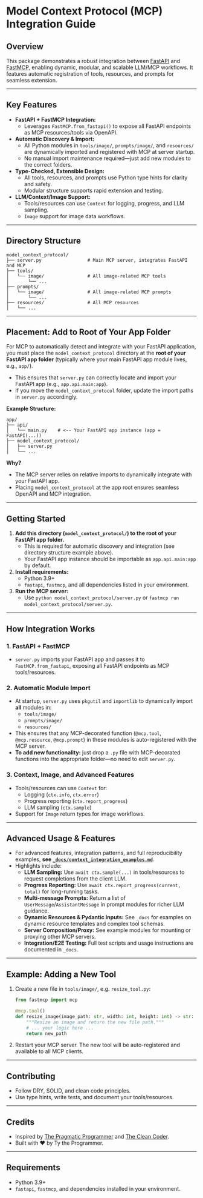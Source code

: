 # Model Context Protocol (MCP) Integration Guide

## Overview
This package demonstrates a robust integration between [FastAPI](https://fastapi.tiangolo.com/) and [FastMCP](https://github.com/typpo/fastmcp), enabling dynamic, modular, and scalable LLM/MCP workflows. It features automatic registration of tools, resources, and prompts for seamless extension.

---

## Key Features

- **FastAPI + FastMCP Integration:**
  - Leverages `FastMCP.from_fastapi()` to expose all FastAPI endpoints as MCP resources/tools via OpenAPI.
- **Automatic Discovery & Import:**
  - All Python modules in `tools/image/`, `prompts/image/`, and `resources/` are dynamically imported and registered with MCP at server startup.
  - No manual import maintenance required—just add new modules to the correct folders.
- **Type-Checked, Extensible Design:**
  - All tools, resources, and prompts use Python type hints for clarity and safety.
  - Modular structure supports rapid extension and testing.
- **LLM/Context/Image Support:**
  - Tools/resources can use `Context` for logging, progress, and LLM sampling.
  - `Image` support for image data workflows.

---

## Directory Structure

```
model_context_protocol/
├── server.py                 # Main MCP server, integrates FastAPI and MCP
├── tools/
│   └── image/                # All image-related MCP tools
│       └── ...
├── prompts/
│   └── image/                # All image-related MCP prompts
│       └── ...
├── resources/                # All MCP resources
│   └── ...
```

---

## Placement: Add to Root of Your App Folder

For MCP to automatically detect and integrate with your FastAPI application, you must place the `model_context_protocol` directory at the **root of your FastAPI app folder** (typically where your main FastAPI app module lives, e.g., `app/`).

- This ensures that `server.py` can correctly locate and import your FastAPI app (e.g., `app.api.main:app`).
- If you move the `model_context_protocol` folder, update the import paths in `server.py` accordingly.

**Example Structure:**

```
app/
├── api/
│   └── main.py    # <-- Your FastAPI app instance (app = FastAPI(...))
├── model_context_protocol/
│   ├── server.py
│   └── ...
```

**Why?**
- The MCP server relies on relative imports to dynamically integrate with your FastAPI app.
- Placing `model_context_protocol` at the app root ensures seamless OpenAPI and MCP integration.

---

## Getting Started

1. **Add this directory (`model_context_protocol/`) to the root of your FastAPI app folder.**
   - This is required for automatic discovery and integration (see directory structure example above).
   - Your FastAPI app instance should be importable as `app.api.main:app` by default.
2. **Install requirements:**
   - Python 3.9+
   - `fastapi`, `fastmcp`, and all dependencies listed in your environment.
3. **Run the MCP server:**
   - Use `python model_context_protocol/server.py` or `fastmcp run model_context_protocol/server.py`.

---

## How Integration Works

### 1. **FastAPI + FastMCP**
- `server.py` imports your FastAPI app and passes it to `FastMCP.from_fastapi`, exposing all FastAPI endpoints as MCP tools/resources.

### 2. **Automatic Module Import**
- At startup, `server.py` uses `pkgutil` and `importlib` to dynamically import **all** modules in:
  - `tools/image/`
  - `prompts/image/`
  - `resources/`
- This ensures that any MCP-decorated function (`@mcp.tool`, `@mcp.resource`, `@mcp.prompt`) in these modules is auto-registered with the MCP server.
- **To add new functionality:** just drop a `.py` file with MCP-decorated functions into the appropriate folder—no need to edit `server.py`.

### 3. **Context, Image, and Advanced Features**
- Tools/resources can use `Context` for:
  - Logging (`ctx.info`, `ctx.error`)
  - Progress reporting (`ctx.report_progress`)
  - LLM sampling (`ctx.sample`)
- Support for `Image` return types for image workflows.

---

## Advanced Usage & Features
- For advanced features, integration patterns, and full reproducibility examples, **see [`_docs/context_integration_examples.md`](./_docs/context_integration_examples.md)**.
- Highlights include:
  - **LLM Sampling:** Use `await ctx.sample(...)` in tools/resources to request completions from the client LLM.
  - **Progress Reporting:** Use `await ctx.report_progress(current, total)` for long-running tasks.
  - **Multi-message Prompts:** Return a list of `UserMessage`/`AssistantMessage` in prompt modules for richer LLM guidance.
  - **Dynamic Resources & Pydantic Inputs:** See `_docs` for examples on dynamic resource templates and complex tool schemas.
  - **Server Composition/Proxy:** See example modules for mounting or proxying other MCP servers.
  - **Integration/E2E Testing:** Full test scripts and usage instructions are documented in `_docs`.

---

## Example: Adding a New Tool

1. Create a new file in `tools/image/`, e.g. `resize_tool.py`:
   ```python
   from fastmcp import mcp

   @mcp.tool()
   def resize_image(image_path: str, width: int, height: int) -> str:
       """Resize an image and return the new file path."""
       # ... your logic here ...
       return new_path
   ```
2. Restart your MCP server. The new tool will be auto-registered and available to all MCP clients.

---

## Contributing
- Follow DRY, SOLID, and clean code principles.
- Use type hints, write tests, and document your tools/resources.

---

## Credits
- Inspired by [The Pragmatic Programmer](https://pragprog.com/titles/tpp20/the-pragmatic-programmer-20th-anniversary-edition/) and [The Clean Coder](https://www.oreilly.com/library/view/the-clean-coder/9780132542913/).
- Built with ❤️ by Ty the Programmer.

---

## Requirements
- Python 3.9+
- `fastapi`, `fastmcp`, and dependencies installed in your environment.
